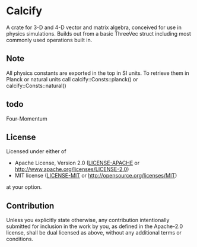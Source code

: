 # Calcify

 A crate for 3-D and 4-D vector and matrix algebra, conceived for use in physics simulations. Builds out from a basic ThreeVec struct including most commonly used operations built in.

## Note

All physics constants are exported in the top in SI units. To retrieve them in Planck or natural units call
 calcify::Consts::planck()
 or
 calcify::Consts::natural()

## todo

Four-Momentum

## License

Licensed under either of

 * Apache License, Version 2.0
   ([LICENSE-APACHE](LICENSE-APACHE) or http://www.apache.org/licenses/LICENSE-2.0)
 * MIT license
   ([LICENSE-MIT](LICENSE-MIT) or http://opensource.org/licenses/MIT)

at your option.

## Contribution

Unless you explicitly state otherwise, any contribution intentionally submitted
for inclusion in the work by you, as defined in the Apache-2.0 license, shall be
dual licensed as above, without any additional terms or conditions.
